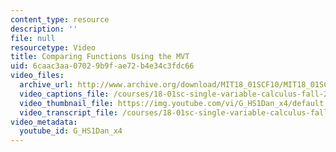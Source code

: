 ```yaml
---
content_type: resource
description: ''
file: null
resourcetype: Video
title: Comparing Functions Using the MVT
uid: 6caac3aa-0702-9b9f-ae72-b4e34c3fdc66
video_files:
  archive_url: http://www.archive.org/download/MIT18_01SCF10/MIT18_01SCF10Rec_26_300k.mp4
  video_captions_file: /courses/18-01sc-single-variable-calculus-fall-2010/c8b034f1cc5e59a9a8ffb41f0cfed481_G_HS1Dan_x4.vtt
  video_thumbnail_file: https://img.youtube.com/vi/G_HS1Dan_x4/default.jpg
  video_transcript_file: /courses/18-01sc-single-variable-calculus-fall-2010/c34fac441fdde91f6b0429664aacafd0_G_HS1Dan_x4.pdf
video_metadata:
  youtube_id: G_HS1Dan_x4
---
```

